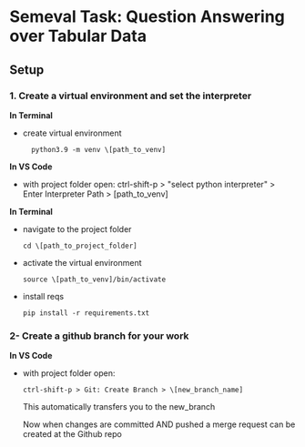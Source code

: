 # Semeval Task: Question Answering over Tabular Data

## Setup

### 1. Create a virtual environment and set the interpreter

**In Terminal**
- create virtual environment

        python3.9 -m venv \[path_to_venv]

**In VS Code**
- with project folder open:
    ctrl-shift-p > "select python interpreter" > Enter Interpreter Path > \[path_to_venv]
    
**In Terminal**
- navigate to the project folder
    
      cd \[path_to_project_folder]

- activate the virtual environment
    
      source \[path_to_venv]/bin/activate

- install reqs

      pip install -r requirements.txt

### 2- Create a github branch for your work

**In VS Code**
-   with project folder open:
        
        ctrl-shift-p > Git: Create Branch > \[new_branch_name]

    This automatically transfers you to the new_branch

    Now when changes are committed AND pushed a merge request can be created at the Github repo

